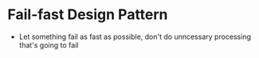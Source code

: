 # Fail-fast Design Pattern

- Let something fail as fast as possible, don't do unncessary processing that's going to fail
